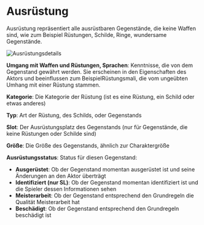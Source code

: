 # Ausrüstung

Ausrüstung repräsentiert alle ausrüstbaren Gegenstände, die keine Waffen sind, wie zum Beispiel Rüstungen, Schilde, Ringe, wundersame Gegenstände.

![Ausrüstungsdetails](/Help/img/equipment-details.webp)

**Umgang mit Waffen und Rüstungen, Sprachen**: Kenntnisse, die von dem Gegenstand gewährt werden. Sie erscheinen in den Eigenschaften des Aktors und beeinflussen zum BeispielRüstungsmali, die vom ungeübten Umhang mit einer Rüstung stammen.

**Kategorie**: Die Kategorie der Rüstung (ist es eine Rüstung, ein Schild oder etwas anderes)

**Typ**: Art der Rüstung, des Schilds, oder Gegenstands

**Slot**: Der Ausrüstungsplatz des Gegenstands (nur für Gegenstände, die keine Rüstungen oder Schilde sind)

**Größe**: Die Größe des Gegenstands, ähnlich zur Charaktergröße

**Ausrüstungsstatus**: Status für diesen Gegenstand:

- **Ausgerüstet**: Ob der Gegenstand momentan ausgerüstet ist und seine Änderungen an den Aktor überträgt
- **Identifiziert (nur SL)**: Ob der Gegenstand momentan identifiziert ist und die Spieler dessen Informationen sehen
- **Meisterarbeit**: Ob der Gegenstand entsprechend den Grundregeln die Qualität Meisterarbeit hat
- **Beschädigt**: Ob der Gegenstand entsprechend den Grundregeln beschädigt ist
